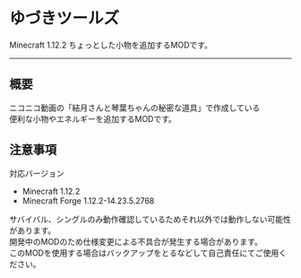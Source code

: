 ゆづきツールズ
===

Minecraft 1.12.2 ちょっとした小物を追加するMODです。

---

## 概要
ニコニコ動画の「結月さんと琴葉ちゃんの秘密な道具」で作成している  
便利な小物やエネルギーを追加するMODです。

## 注意事項
対応バージョン
- Minecraft 1.12.2
- Minecraft Forge 1.12.2-14.23.5.2768
  
サバイバル、シングルのみ動作確認しているためそれ以外では動作しない可能性があります。  
開発中のMODのため仕様変更による不具合が発生する場合があります。  
このMODを使用する場合はバックアップをとるなどして自己責任にてご使用ください。
